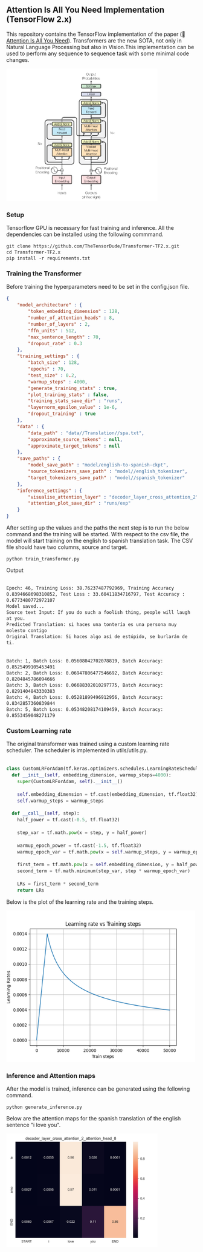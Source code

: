 ## Attention Is All You Need Implementation (TensorFlow 2.x)

This repository contains the TensorFlow implementation of the paper (:link: [Attention Is All You Need](https://arxiv.org/abs/1706.03762)). Transformers are the new SOTA, not only in Natural Language Processing but also in Vision.This implementation can be used to perform any sequence to sequence task with some minimal code changes. 

<img src="images\transformer_picture.png" width="400" height = "350">

### Setup
Tensorflow GPU is necessary for fast training and inference. All the dependencies can be installed using the following
commmand.

```
git clone https://github.com/TheTensorDude/Transformer-TF2.x.git
cd Transformer-TF2.x
pip install -r requirements.txt
```

### Training the Transformer 
Before training the hyperparameters need to be set in the config.json file.

```json 
{
    "model_architecture" : {
        "token_embedding_dimension" : 128,
        "number_of_attention_heads" : 8,
        "number_of_layers" : 2,
        "ffn_units" : 512,
        "max_sentence_length" : 70,
        "dropout_rate" : 0.3
    },
    "training_settings" : {
        "batch_size" : 128,
        "epochs" : 70,
        "test_size" : 0.2,
        "warmup_steps" : 4000,
        "generate_training_stats" : true,
        "plot_training_stats" : false,
        "training_stats_save_dir" : "runs",
        "layernorm_epsilon_value" : 1e-6,
        "dropout_training" : true  
    },
    "data" : {
        "data_path" : "data//Translation//spa.txt",
        "approximate_source_tokens" : null,
        "approximate_target_tokens" : null
    },
    "save_paths" : {
        "model_save_path" : "model/english-to-spanish-ckpt",
        "source_tokenizers_save_path" : "model//english_tokenizer",
        "target_tokenizers_save_path" : "model//spanish_tokenizer"
    },
    "inference_settings" : {
        "visualise_attention_layer" : "decoder_layer_cross_attention_2",
        "attention_plot_save_dir" : "runs/exp"
    }
}
```

After setting up the values and the paths the next step is to run the below command and the training will be started. With respect to the csv file, the model will start training on the english to spanish translation task. The CSV file should have two columns, source and target.
```
python train_transformer.py
```

Output 

```

Epoch: 46, Training Loss: 38.76237487792969, Training Accuracy 0.8394668698310852, Test Loss : 33.60411834716797, Test Accuracy : 0.6773480772972107
Model saved...
Source text Input: If you do such a foolish thing, people will laugh at you.
Predicted Translation: si haces una tontería es una persona muy molesto contigo
Original Translation: Si haces algo así de estúpido, se burlarán de ti.


Batch: 1, Batch Loss: 0.05608042702078819, Batch Accuracy: 0.8525499105453491
Batch: 2, Batch Loss: 0.06947806477546692, Batch Accuracy: 0.8204845786094666
Batch: 3, Batch Loss: 0.06688302010297775, Batch Accuracy: 0.8291404843330383
Batch: 4, Batch Loss: 0.05281899496912956, Batch Accuracy: 0.8342857360839844
Batch: 5, Batch Loss: 0.05348208174109459, Batch Accuracy: 0.8553459048271179
```

### Custom Learning rate

The original transformer was trained using a custom learning rate scheduler. The scheduler is implemented in utils/utils.py.
```python

class CustomLRForAdam(tf.keras.optimizers.schedules.LearningRateSchedule):
  def __init__(self, embedding_dimension, warmup_steps=4000):
    super(CustomLRForAdam, self).__init__()

    self.embedding_dimension = tf.cast(embedding_dimension, tf.float32)
    self.warmup_steps = warmup_steps

  def __call__(self, step):
    half_power = tf.cast(-0.5, tf.float32)
        
    step_var = tf.math.pow(x = step, y = half_power)
    
    warmup_epoch_power = tf.cast(-1.5, tf.float32)
    warmup_epoch_var = tf.math.pow(x = self.warmup_steps, y = warmup_epoch_power)

    first_term = tf.math.pow(x = self.embedding_dimension, y = half_power)
    second_term = tf.math.minimum(step_var, step * warmup_epoch_var)
    
    LRs = first_term * second_term
    return LRs

```
Below is the plot of the learning rate and the training steps.

<img src="runs\learning_rate.png" width="500" height = "400">

### Inference and Attention maps
After the model is trained, inference can be generated using the following command.
```
python generate_inference.py
```
Below are the attention maps for the spanish translation of the english sentence "i love you".

<img src="images\attention_head_8.jpg" width="400" height = "300">
